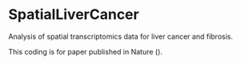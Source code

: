 # SpatialLiverCancer
Analysis of spatial transcriptomics data for liver cancer and fibrosis.

This coding is for paper published in Nature ().






